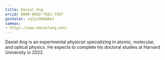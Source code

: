 ```yaml
---
title: Daniel Ang
orcid: 0000-0002-7501-7507
gscholar: cgIyzD8AAAAJ
sameas:
- https://www.danielang.net/
---
```

Daniel Ang is an experimental physicist specializing in atomic, molecular, and optical physics. He expects to complete his doctoral studies at Harvard University in 2022. 
